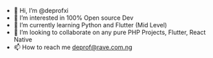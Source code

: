 - 👋 Hi, I’m @deprofxi
- 👀 I’m interested in 100% Open source Dev
- 🌱 I’m currently learning Python and Flutter (Mid Level)
- 💞️ I’m looking to collaborate on any pure PHP Projects, Flutter, React Native
- 📫 How to reach me deprof@rave.com.ng

<!---
deprofxi/deprofxi is a ✨ special ✨ repository because its `README.md` (this file) appears on your GitHub profile.
You can click the Preview link to take a look at your changes.
--->
